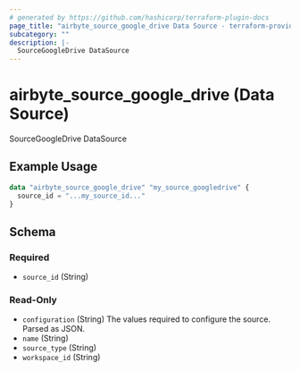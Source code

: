 ```yaml
---
# generated by https://github.com/hashicorp/terraform-plugin-docs
page_title: "airbyte_source_google_drive Data Source - terraform-provider-airbyte"
subcategory: ""
description: |-
  SourceGoogleDrive DataSource
---
```


# airbyte_source_google_drive (Data Source)

SourceGoogleDrive DataSource

## Example Usage

```terraform
data "airbyte_source_google_drive" "my_source_googledrive" {
  source_id = "...my_source_id..."
}
```

<!-- schema generated by tfplugindocs -->
## Schema

### Required

- `source_id` (String)

### Read-Only

- `configuration` (String) The values required to configure the source. Parsed as JSON.
- `name` (String)
- `source_type` (String)
- `workspace_id` (String)


